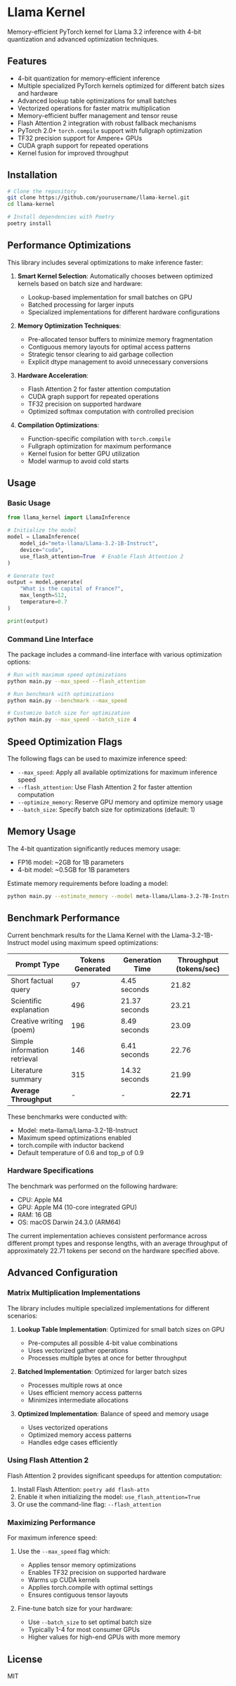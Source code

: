 # Llama Kernel

Memory-efficient PyTorch kernel for Llama 3.2 inference with 4-bit quantization and advanced optimization techniques.

## Features

- 4-bit quantization for memory-efficient inference
- Multiple specialized PyTorch kernels optimized for different batch sizes and hardware
- Advanced lookup table optimizations for small batches
- Vectorized operations for faster matrix multiplication
- Memory-efficient buffer management and tensor reuse
- Flash Attention 2 integration with robust fallback mechanisms
- PyTorch 2.0+ `torch.compile` support with fullgraph optimization
- TF32 precision support for Ampere+ GPUs
- CUDA graph support for repeated operations
- Kernel fusion for improved throughput

## Installation

```bash
# Clone the repository
git clone https://github.com/yourusername/llama-kernel.git
cd llama-kernel

# Install dependencies with Poetry
poetry install
```

## Performance Optimizations

This library includes several optimizations to make inference faster:

1. **Smart Kernel Selection**: Automatically chooses between optimized kernels based on batch size and hardware:
   - Lookup-based implementation for small batches on GPU
   - Batched processing for larger inputs
   - Specialized implementations for different hardware configurations

2. **Memory Optimization Techniques**:
   - Pre-allocated tensor buffers to minimize memory fragmentation
   - Contiguous memory layouts for optimal access patterns
   - Strategic tensor clearing to aid garbage collection
   - Explicit dtype management to avoid unnecessary conversions

3. **Hardware Acceleration**:
   - Flash Attention 2 for faster attention computation
   - CUDA graph support for repeated operations
   - TF32 precision on supported hardware
   - Optimized softmax computation with controlled precision

4. **Compilation Optimizations**:
   - Function-specific compilation with `torch.compile`
   - Fullgraph optimization for maximum performance
   - Kernel fusion for better GPU utilization
   - Model warmup to avoid cold starts

## Usage

### Basic Usage

```python
from llama_kernel import LlamaInference

# Initialize the model
model = LlamaInference(
    model_id="meta-llama/Llama-3.2-1B-Instruct",
    device="cuda",
    use_flash_attention=True  # Enable Flash Attention 2
)

# Generate text
output = model.generate(
    "What is the capital of France?",
    max_length=512,
    temperature=0.7
)

print(output)
```

### Command Line Interface

The package includes a command-line interface with various optimization options:

```bash
# Run with maximum speed optimizations
python main.py --max_speed --flash_attention

# Run benchmark with optimizations
python main.py --benchmark --max_speed

# Customize batch size for optimization
python main.py --max_speed --batch_size 4
```

## Speed Optimization Flags

The following flags can be used to maximize inference speed:

- `--max_speed`: Apply all available optimizations for maximum inference speed
- `--flash_attention`: Use Flash Attention 2 for faster attention computation
- `--optimize_memory`: Reserve GPU memory and optimize memory usage
- `--batch_size`: Specify batch size for optimizations (default: 1)

## Memory Usage

The 4-bit quantization significantly reduces memory usage:

- FP16 model: ~2GB for 1B parameters
- 4-bit model: ~0.5GB for 1B parameters

Estimate memory requirements before loading a model:

```bash
python main.py --estimate_memory --model meta-llama/Llama-3.2-7B-Instruct
```

## Benchmark Performance

Current benchmark results for the Llama Kernel with the Llama-3.2-1B-Instruct model using maximum speed optimizations:

| Prompt Type                           | Tokens Generated | Generation Time | Throughput (tokens/sec) |
|--------------------------------------|-----------------|----------------|------------------------|
| Short factual query                   | 97              | 4.45 seconds   | 21.82                  |
| Scientific explanation                | 496             | 21.37 seconds  | 23.21                  |
| Creative writing (poem)               | 196             | 8.49 seconds   | 23.09                  |
| Simple information retrieval          | 146             | 6.41 seconds   | 22.76                  |
| Literature summary                    | 315             | 14.32 seconds  | 21.99                  |
| **Average Throughput**               | -               | -              | **22.71**              |

These benchmarks were conducted with:
- Model: meta-llama/Llama-3.2-1B-Instruct
- Maximum speed optimizations enabled
- torch.compile with inductor backend
- Default temperature of 0.6 and top_p of 0.9

### Hardware Specifications

The benchmark was performed on the following hardware:
- CPU: Apple M4
- GPU: Apple M4 (10-core integrated GPU)
- RAM: 16 GB
- OS: macOS Darwin 24.3.0 (ARM64)

The current implementation achieves consistent performance across different prompt types and response lengths, with an average throughput of approximately 22.71 tokens per second on the hardware specified above.

## Advanced Configuration

### Matrix Multiplication Implementations

The library includes multiple specialized implementations for different scenarios:

1. **Lookup Table Implementation**: Optimized for small batch sizes on GPU
   - Pre-computes all possible 4-bit value combinations
   - Uses vectorized gather operations
   - Processes multiple bytes at once for better throughput

2. **Batched Implementation**: Optimized for larger batch sizes
   - Processes multiple rows at once
   - Uses efficient memory access patterns
   - Minimizes intermediate allocations

3. **Optimized Implementation**: Balance of speed and memory usage
   - Uses vectorized operations
   - Optimized memory access patterns
   - Handles edge cases efficiently

### Using Flash Attention 2

Flash Attention 2 provides significant speedups for attention computation:

1. Install Flash Attention: `poetry add flash-attn`
2. Enable it when initializing the model: `use_flash_attention=True`
3. Or use the command-line flag: `--flash_attention`

### Maximizing Performance

For maximum inference speed:

1. Use the `--max_speed` flag which:
   - Applies tensor memory optimizations
   - Enables TF32 precision on supported hardware
   - Warms up CUDA kernels
   - Applies torch.compile with optimal settings
   - Ensures contiguous tensor layouts

2. Fine-tune batch size for your hardware:
   - Use `--batch_size` to set optimal batch size
   - Typically 1-4 for most consumer GPUs
   - Higher values for high-end GPUs with more memory

## License

MIT 